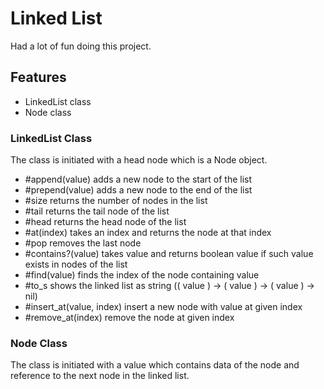 # Linked List

Had a lot of fun doing this project.
## Features

- LinkedList class
- Node class

### LinkedList Class

The class is initiated with a head node which is a Node object.
- #append(value) adds a new node to the start of the list
- #prepend(value) adds a new node to the end of the list
- #size returns the number of nodes in the list
- #tail returns the tail node of the list
- #head returns the head node of the list
- #at(index) takes an index and returns the node at that index
- #pop removes the last node
- #contains?(value) takes value and returns boolean value if such value exists in nodes of the list
- #find(value) finds the index of the node containing value
- #to_s shows the linked list as string (( value ) -> ( value ) -> ( value ) -> nil)
- #insert_at(value, index) insert a new node with value at given index
- #remove_at(index) remove the node at given index

### Node Class
 The class is initiated with a value which contains data of the node and reference to the next node in the linked list.